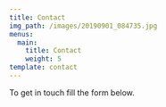 ```yaml
---
title: Contact
img_path: /images/20190901_084735.jpg
menus:
  main:
    title: Contact
    weight: 5
template: contact
---
```


To get in touch fill the form below.
